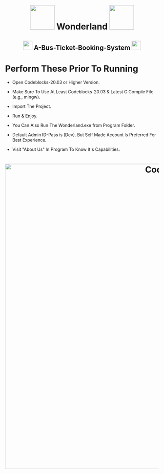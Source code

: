 <h1 align="center"><img width="80" src="https://i.pinimg.com/originals/90/51/6e/90516e3c0319e97369540da9194c88d3.gif"> Wonderland <img width="80" src="https://i.pinimg.com/originals/90/51/6e/90516e3c0319e97369540da9194c88d3.gif"></h1>

<h2 align="center"><img width="30" src="https://i.pinimg.com/originals/9a/ad/9d/9aad9d130fc9bf7a5fd5bdbe1a70bed2.gif">   A-Bus-Ticket-Booking-System   <img width="30" src="https://i.pinimg.com/originals/9a/ad/9d/9aad9d130fc9bf7a5fd5bdbe1a70bed2.gif"></h2>

# Perform These Prior To Running

* Open Codeblocks-20.03 or Higher Version.
* Make Sure To Use At Least Codeblocks-20.03 & Latest C Compile File (e.g., mingw).
* Import The Project.
* Run & Enjoy.

* You Can Also Run The Wonderland.exe from Program Folder.
* Default Admin ID-Pass is (Dev). But Self Made Account Is Preferred For Best Experience.
* Visit "About Us" In Program To Know It's Capabilities.

<h1 align="center"><img align="center" alt="Coding" width="1000" src="https://i.pinimg.com/originals/22/1d/29/221d29952f5e2bd0b6d39bed33f5cf6c.png"></h1>
